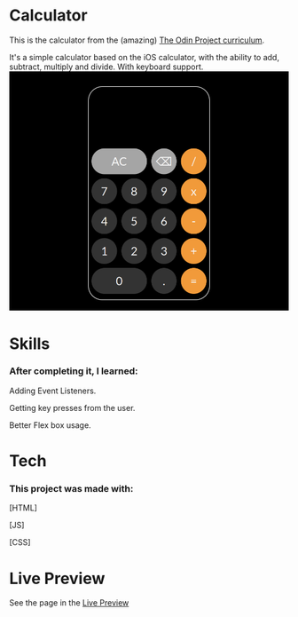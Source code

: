 # Calculator
This is the calculator from the (amazing) [The Odin Project curriculum](https://www.theodinproject.com/).

It's a simple calculator based on the iOS calculator, with the ability to add, subtract, multiply and divide.
With keyboard support.
![Screenshot](screenshots/calculator.png)
# Skills
### After completing it, I learned:
Adding Event Listeners.

Getting key presses from the user.

Better Flex box usage.
# Tech
### This project was made with:
[HTML]

[JS]

[CSS]
# Live Preview
See the page in the [Live Preview](https://pawys.github.io/Calculator/)
